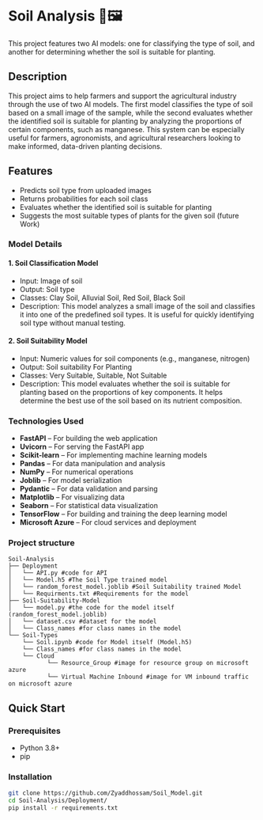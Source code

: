 # Soil Analysis 🌱🖼️

This project features two AI models: one for classifying the type of soil, and another for determining whether the soil is suitable for planting.

## Description

This project aims to help farmers and support the agricultural industry through the use of two AI models. The first model classifies the type of soil based on a small image of the sample, while the second evaluates whether the identified soil is suitable for planting by analyzing the proportions of certain components, such as manganese.
This system can be especially useful for farmers, agronomists, and agricultural researchers looking to make informed, data-driven planting decisions.

## Features
- Predicts soil type from uploaded images
- Returns probabilities for each soil class
- Evaluates whether the identified soil is suitable for planting
- Suggests the most suitable types of plants for the given soil (future Work)

### Model Details

#### 1. Soil Classification Model
- Input: Image of soil
- Output: Soil type
- Classes: Clay Soil, Alluvial Soil, Red Soil, Black Soil
- Description: This model analyzes a small image of the soil and classifies it into one of the predefined soil types. It is useful for quickly identifying soil type without manual testing.

#### 2. Soil Suitability Model
- Input: Numeric values for soil components (e.g., manganese, nitrogen)
- Output: Soil suitability For Planting
- Classes: Very Suitable, Suitable, Not Suitable
- Description: This model evaluates whether the soil is suitable for planting based on the proportions of key components. It helps determine the best use of the soil based on its nutrient composition.

### Technologies Used
- **FastAPI** – For building the web application  
- **Uvicorn** – For serving the FastAPI app  
- **Scikit-learn** – For implementing machine learning models  
- **Pandas** – For data manipulation and analysis  
- **NumPy** – For numerical operations  
- **Joblib** – For model serialization  
- **Pydantic** – For data validation and parsing  
- **Matplotlib** – For visualizing data  
- **Seaborn** – For statistical data visualization  
- **TensorFlow** – For building and training the deep learning model  
- **Microsoft Azure** – For cloud services and deployment  

### Project structure
```
Soil-Analysis
├── Deployment
│   └── API.py #code for API 
│   └── Model.h5 #The Soil Type trained model
│   └── random_forest_model.joblib #Soil Suitability trained Model
│   └── Requirments.txt #Requirements for the model
├── Soil-Suitability-Model
│   └── model.py #the code for the model itself (random_forest_model.joblib)
│   └── dataset.csv #dataset for the model   
│   └── Class_names #for class names in the model
└── Soil-Types 
    └── Soil.ipynb #code for Model itself (Model.h5)
    └── Class_names #for class names in the model
    └── Cloud
           └── Resource_Group #image for resource group on microsoft azure
           └── Virtual Machine Inbound #image for VM inbound traffic on microsoft azure
```

## Quick Start

### Prerequisites
- Python 3.8+
- pip

### Installation
```bash
git clone https://github.com/Zyaddhossam/Soil_Model.git
cd Soil-Analysis/Deployment/
pip install -r requirements.txt
```
